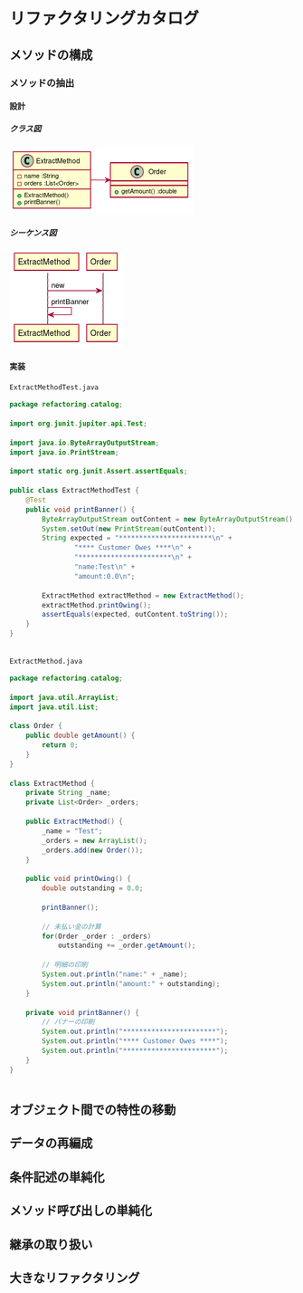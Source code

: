   
  
# リファクタリングカタログ
  
  
## メソッドの構成
  
### メソッドの抽出
  
#### 設計
  
##### クラス図
  

![](./assets/refactoring_catalog/304c6a7221fb9ead610ce99af5b2958a0.png?0.5216419387048097)  
##### シーケンス図
  

![](./assets/refactoring_catalog/304c6a7221fb9ead610ce99af5b2958a1.png?0.012318845162063052)  
#### 実装
  
`ExtractMethodTest.java`
```java
package refactoring.catalog;
  
import org.junit.jupiter.api.Test;
  
import java.io.ByteArrayOutputStream;
import java.io.PrintStream;
  
import static org.junit.Assert.assertEquals;
  
public class ExtractMethodTest {
    @Test
    public void printBanner() {
        ByteArrayOutputStream outContent = new ByteArrayOutputStream();
        System.setOut(new PrintStream(outContent));
        String expected = "***********************\n" +
                "**** Customer Owes ****\n" +
                "***********************\n" +
                "name:Test\n" +
                "amount:0.0\n";
  
        ExtractMethod extractMethod = new ExtractMethod();
        extractMethod.printOwing();
        assertEquals(expected, outContent.toString());
    }
}
  
```  
`ExtractMethod.java`
```java
package refactoring.catalog;
  
import java.util.ArrayList;
import java.util.List;
  
class Order {
    public double getAmount() {
        return 0;
    }
}
  
class ExtractMethod {
    private String _name;
    private List<Order> _orders;
  
    public ExtractMethod() {
        _name = "Test";
        _orders = new ArrayList();
        _orders.add(new Order());
    }
  
    public void printOwing() {
        double outstanding = 0.0;
  
        printBanner();
  
        // 未払い金の計算
        for(Order _order : _orders)
            outstanding += _order.getAmount();
  
        // 明細の印刷
        System.out.println("name:" + _name);
        System.out.println("amount:" + outstanding);
    }
  
    private void printBanner() {
        // バナーの印刷
        System.out.println("***********************");
        System.out.println("**** Customer Owes ****");
        System.out.println("***********************");
    }
}
  
```  
  
## オブジェクト間での特性の移動
  
## データの再編成
  
## 条件記述の単純化
  
## メソッド呼び出しの単純化
  
## 継承の取り扱い
  
## 大きなリファクタリング
  
  